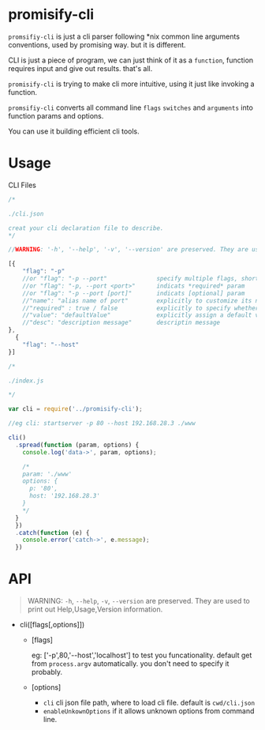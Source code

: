 # promisify-cli

`promsifiy-cli` is just a cli parser following *nix common line arguments conventions, used by promising way. but it is different.

CLI is just a piece of program, we can just think of it as a `function`, function requires input and give out results. that's all.

`promisify-cli` is trying to make cli more intuitive, using it just like invoking a function.

`promsifiy-cli` converts all command line `flags` `switches` and `arguments` into function params and options.

You can use it building efficient cli tools.

# Usage
CLI Files

```javascript
/*

./cli.json

creat your cli declaration file to describe.
*/

//WARNING: '-h', '--help', '-v', '--version' are preserved. They are used to print out  Usage or Version information.

[{
    "flag": "-p"
    //or "flag": "-p --port"              specify multiple flags, short/long flags
    //or "flag": "-p, --port <port>"      indicats *required* param
    //or "flag": "-p --port [port]"       indicats [optional] param
    //"name": "alias name of port"        explicitly to customize its name
    //"required" : true / false           explicitly to specify whether it's optional or must required
    //"value": "defaultValue"             explicitly assign a default value
    //"desc": "description message"       descriptin message
},
  {
    "flag": "--host"
}]
```

```javascript
/*

./index.js

*/

var cli = require('../promisify-cli');

//eg cli: startserver -p 80 --host 192.168.28.3 ./www

cli()
  .spread(function (param, options) {
    console.log('data->', param, options);

    /*
    param: './www'
    options: {
      p: '80',
      host: '192.168.28.3'
    }
    */
  }
  })
  .catch(function (e) {
    console.error('catch->', e.message);
  })
```

# API

> WARNING: `-h`, `--help`, `-v`, `--version` are preserved. They are used to print out Help,Usage,Version information.

* cli([flags[,options]])

  * [flags]

    eg: ['-p',80,'--host','localhost'] to test you  funcationality. default get from `process.argv`   automatically. you don't need to specify it probably.

  * [options]
    * `cli` cli json file path, where to load cli file. default is `cwd/cli.json`
    * `enableUnkownOptions` if it allows unknown options    from  command line.
